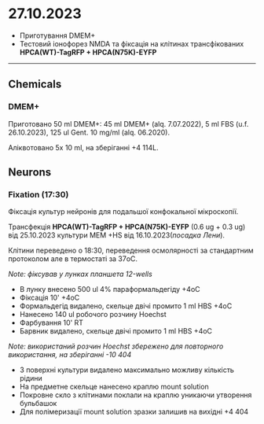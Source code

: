 27.10.2023
=========
- Приготування DMEM+
- Тестовий іонофорез NMDA та фіксація на клітинах трансфікованих __HPCA(WT)-TagRFP + HPCA(N75K)-EYFP__

---

## Chemicals
### DMEM+
Приготовано 50 ml DMEM+: 45 ml DMEM+ (alq. 7.07.2022), 5 ml FBS (u.f. 26.10.2023), 125 ul Gent. 10 mg/ml (alq. 06.2020).

Аліквотовано 5x 10 ml, на зберіганні +4 114L.

## Neurons
### Fixation (17:30)
Фіксація культур нейронів для подальшої конфокальної мікроскопії.

Трансфекція  __HPCA(WT)-TagRFP + HPCA(N75K)-EYFP__ (0.6 ug + 0.3 ug) від 25.10.2023 культури MEM +HS від 16.10.2023(_посадка Лени_).

Клітини переведено о 18:30, переведення осмолярності за стандартним протоколом але в термостаті за 37oC.

_Note: фіксував у лунках планшета 12-wells_

- В лунку внесено 500 ul 4% параформальдегіду  +4oC
- Фіксація 10' +4oC
- Формальдегід видалено, скельце двічі промито 1 ml HBS +4oC
- Нанесено 140 ul робочого розчину Hoechst
- Фарбування 10' RT
- Барвник видалено, скельце двічі промито 1 ml HBS +4oC

_Note: використаний розчин Hoechst збережено для повторного використання, на зберіганні -10 404_

- З поверхні культури видалено максимально можливу кількість рідини
- На предметне скельце нанесено краплю mount solution
- Покровне скло з клітинами поклали на краплю уникаючи утворення бульбашок
- Для полімеризації mount solution зразки залишив на вихідні +4 404